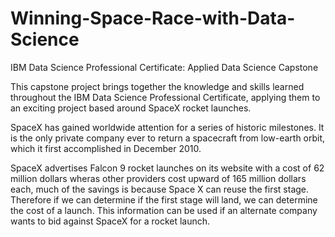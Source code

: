 # Winning-Space-Race-with-Data-Science
IBM Data Science Professional Certificate: Applied Data Science Capstone

This capstone project brings together the knowledge and skills learned throughout the IBM Data Science Professional Certificate, applying them to an exciting project based around SpaceX rocket launches.

SpaceX has gained worldwide attention for a series of historic milestones. It is the only private company ever to return a spacecraft from low-earth orbit, which it first accomplished in December 2010.

SpaceX advertises Falcon 9 rocket launches on its website with a cost of 62 million dollars wheras other providers cost upward of 165 million dollars each, much of the savings is because Space X can reuse the first stage. Therefore if we can determine if the first stage will land, we can determine the cost of a launch. This information can be used if an alternate company wants to bid against SpaceX for a rocket launch.
